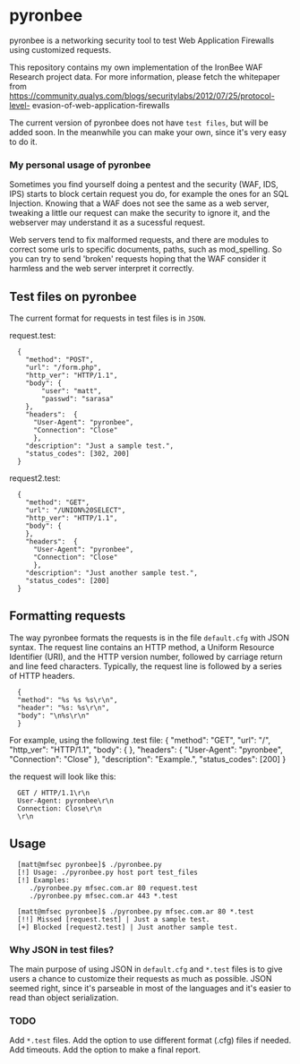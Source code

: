 pyronbee
============

pyronbee is a networking security tool to test Web Application Firewalls using
customized requests. 

This repository contains my own implementation of the IronBee WAF Research
project data. For more information, please fetch the whitepaper from
https://community.qualys.com/blogs/securitylabs/2012/07/25/protocol-level-
evasion-of-web-application-firewalls

The current version of pyronbee does not have `test files`, but will be added
soon. In the meanwhile you can make your own, since it's very easy to do it.

### My personal usage of pyronbee

Sometimes you find yourself doing a pentest and the security (WAF, IDS, IPS)
starts to block certain request you do, for example the ones for an SQL
Injection. Knowing that a WAF does not see the same as a web server, tweaking a
little our request can make the security to ignore it, and the webserver may
understand it as a sucessful request.

Web servers tend to fix malformed requests, and there are modules to correct
some urls to specific documents, paths, such as mod_spelling. So you can try
to send 'broken' requests hoping that the WAF consider it harmless and the web
server interpret it correctly.

## Test files on pyronbee

The current format for requests in test files is in `JSON`.

request.test:

      {
        "method": "POST",
        "url": "/form.php",
        "http_ver": "HTTP/1.1",
        "body": {
            "user": "matt",
            "passwd": "sarasa"
        }, 
        "headers":  {
          "User-Agent": "pyronbee",
          "Connection": "Close"
          },
        "description": "Just a sample test.",
        "status_codes": [302, 200]
      }

request2.test:

      {
        "method": "GET",
        "url": "/UNION%20SELECT",
        "http_ver": "HTTP/1.1",
        "body": {
        }, 
        "headers":  {
          "User-Agent": "pyronbee",
          "Connection": "Close"
          },
        "description": "Just another sample test.",
        "status_codes": [200]
      }


## Formatting requests 

The way pyronbee formats the requests is in the file `default.cfg` with JSON
syntax. The request line contains an HTTP method, a Uniform Resource Identifier
(URI), and the HTTP version number, followed by carriage return and line feed
characters. Typically, the request line is followed by a series of HTTP headers.


      {
      "method": "%s %s %s\r\n",
      "header": "%s: %s\r\n",
      "body": "\n%s\r\n"
      }

For example, using the following .test file:
      {
        "method": "GET",
        "url": "/",
        "http_ver": "HTTP/1.1",
        "body": {
        }, 
        "headers":  {
          "User-Agent": "pyronbee",
          "Connection": "Close"
          },
        "description": "Example.",
        "status_codes": [200]
      }

the request will look like this:


      GET / HTTP/1.1\r\n
      User-Agent: pyronbee\r\n
      Connection: Close\r\n
      \r\n


## Usage

      [matt@mfsec pyronbee]$ ./pyronbee.py
      [!] Usage: ./pyronbee.py host port test_files
      [!] Examples:
         ./pyronbee.py mfsec.com.ar 80 request.test
         ./pyronbee.py mfsec.com.ar 443 *.test

      [matt@mfsec pyronbee]$ ./pyronbee.py mfsec.com.ar 80 *.test
      [!!] Missed [request.test] | Just a sample test.
      [+] Blocked [request2.test] | Just another sample test.

### Why JSON in test files?

The main purpose of using JSON in `default.cfg` and `*.test` files is to give
users a chance to customize their requests as much as possible. JSON seemed
right, since it's parseable in most of the languages and it's easier to read
than object serialization.

### TODO
Add `*.test` files.
Add the option to use different format (.cfg) files if needed.
Add timeouts.
Add the option to make a final report.
